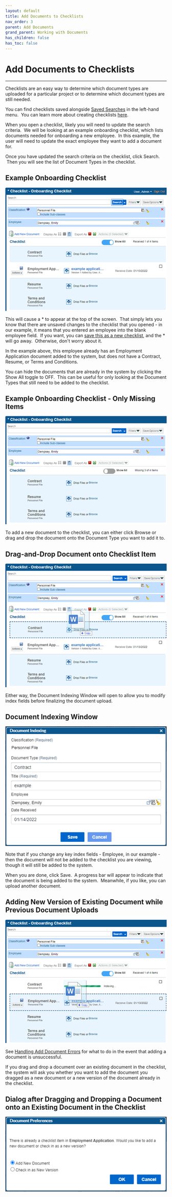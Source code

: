 ```yaml
---
layout: default
title: Add Documents to Checklists
nav_order: 3
parent: Add Documents
grand_parent: Working with Documents
has_children: false
has_toc: false
---
```

# Add Documents to Checklists
---
Checklists are an easy way to determine which document types are uploaded for a particular project or to determine which document types are still needed.

You can find checklists saved alongside [Saved Searches](Saved_Searches_Overview.htm) in the left-hand menu.  You can learn more about creating checklists [here](Checklist_Saved_Searches.htm).

When you open a checklist, likely you will need to update the search criteria.  We will be looking at an example onboarding checklist, which lists documents needed for onboarding a new employee.  In this example, the user will need to update the exact employee they want to add a document for.

Once you have updated the search criteria on the checklist, click Search.  Then you will see the list of Document Types in the checklist.

## Example Onboarding Checklist  
![](/assets/images/onboarding-checklist-received-items.png)  

This will cause a \* to appear at the top of the screen.  That simply lets you know that there are unsaved changes to the checklist that you opened - in our example, it means that you entered an employee into the blank employee field.  If you want, you can [save this as a new checklist](Checklist_Saved_Searches.htm), and the \* will go away.  Otherwise, don't worry about it.

In the example above, this employee already has an Employment Application document added to the system, but does not have a Contract, Resume, or Terms and Conditions.

You can hide the documents that are already in the system by clicking the Show All toggle to OFF.  This can be useful for only looking at the Document Types that still need to be added to the checklist.

## Example Onboarding Checklist - Only Missing Items  
![](/assets/images/onboarding-checklist-missing-items.png)  

To add a new document to the checklist, you can either click Browse or drag and drop the document onto the Document Type you want to add it to.

## Drag-and-Drop Document onto Checklist Item  
![](/assets/images/onboarding-checklist-add-doc.png)

Either way, the Document Indexing Window will open to allow you to modify index fields before finalizing the document upload.  

## Document Indexing Window  
![](/assets/images/onboarding-checklist-indexing-window.png)

Note that if you change any key index fields - Employee, in our example - then the document will not be added to the checklist you are viewing, though it will still be added to the system.

When you are done, click Save.  A progress bar will appear to indicate that the document is being added to the system.  Meanwhile, if you like, you can upload another document.

## Adding New Version of Existing Document while Previous Document Uploads  
![](/assets/images/onboarding-checklist-add-doc-second.png)

See [Handling Add Document Errors](Add_Document_Errors.htm) for what to do in the event that adding a document is unsuccessful.

If you drag and drop a document over an existing document in the checklist, the system will ask you whether you want to add the document you dragged as a new document or a new version of the document already in the checklist.

## Dialog after Dragging and Dropping a Document onto an Existing Document in the Checklist  
![](/assets/images/onboarding-checklist-new-version.png)